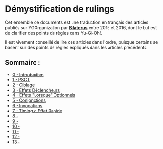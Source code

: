 # Démystification de rulings

Cet ensemble de documents est une traduction en français des articles publiés sur YGOrganization par [**Bilaterus**](https://ygorganization.com/author/bilaterus/page/2/) entre 2015 et 2016, dont le but est de clarifier des points de règles dans Yu-Gi-Oh!. 

Il est vivement conseillé de lire ces articles dans l'ordre, puisque certains se basent sur des points de règles expliqués dans les articles précédents.

## Sommaire :
- [0 - Introduction](0_Introduction.md)
- [1 - PSCT](1_PSCT.md)
- [2 - Ciblage](2_Ciblage.md)
- [3 - Effets Déclencheurs](3_Effets_Declencheurs.md)
- [4 - Effets "Lorsque" Optionnels](4_When_Optionnels.md)
- [5 - Conjonctions](5_Conjonctions.md)
- [6 - Invocations](6_Invocations.md)
- [7 - Timing d'Effet Rapide](7_Timing_Effet_Rapide.md)
- [8 - ]()
- [9 - ]()
- [10 - ]()
- [11 - ]()
- [12 - ]()
- [13 - ]()
